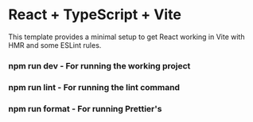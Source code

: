 # React + TypeScript + Vite

This template provides a minimal setup to get React working in Vite with HMR and some ESLint rules.

### npm run dev - For running the working project
### npm run lint - For running the lint command
### npm run format - For running Prettier's
